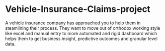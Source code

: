 # Vehicle-Insurance-Claims-project
A vehicle insurance company has approached you to help them in steamlining their process. They want to move out of orthodox working style like excel and manual entry to more automated and rigid dashboard which helps them to get business insight, predictive outcomes and granular level data.
